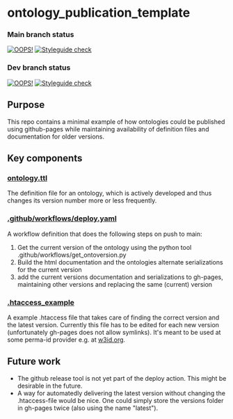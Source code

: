 # ontology_publication_template
### Main branch status
[![OOPS!](https://raw.githubusercontent.com/materialdigital/ontology_publication_template/gh-pages/main_oops_badge.svg)](https://oops.linkeddata.es/)
[![Styleguide check](https://raw.githubusercontent.com/materialdigital/ontology_publication_template/gh-pages/main_styleguide_badge.svg)]()
### Dev branch status
[![OOPS!](https://raw.githubusercontent.com/materialdigital/ontology_publication_template/gh-pages/develop_oops_badge.svg)](https://oops.linkeddata.es/)
[![Styleguide check](https://raw.githubusercontent.com/materialdigital/ontology_publication_template/gh-pages/develop_styleguide_badge.svg)]()

## Purpose
This repo contains a minimal example of how ontologies could be published using github-pages while maintaining availability of definition files and documentation for older versions.

## Key components
### [ontology.ttl](ontology.ttl)
The definition file for an ontology, which is actively developed and thus changes its version number more or less frequently.

### [.github/workflows/deploy.yaml](.github/workflows/deploy.yaml)
A workflow definition that does the following steps on push to main:

1) Get the current version of the ontology using the python tool .github/workflows/get_ontoversion.py
2) Build the html documentation and the ontologies alternate serializations for the current version
3) add the current versions documentation and serializations to gh-pages, maintaining other versions and replacing the same (current) version

### [.htaccess_example](.htaccess_example)
A example .htaccess file that takes care of finding the correct version and the latest version. Currently this file has to be edited for each new version (unfortunately gh-pages does not allow symlinks). It's meant to be used at some perma-id provider e.g. at [w3id.org](https://w3id.org).

## Future work

- The github release tool is not yet part of the deploy action. This might be desirable in the future.
- A way for automatedly delivering the latest version without changing the .htaccess-file would be nice. One could simply store the versions folder in gh-pages twice (also using the name "latest").
